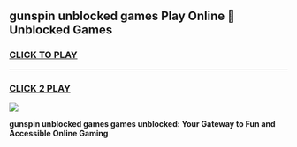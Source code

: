 
## gunspin unblocked games Play Online 👋 Unblocked Games
<h3>
<a href="https://premium.freeplayer.one?title=gunspin_unblocked_games&ref=19F">CLICK TO PLAY</a></h3>
<hr>

<h3>
<a href="https://premium.freeplayer.one?title=gunspin_unblocked_games&ref=19F">CLICK 2 PLAY</a>
  
</h3>

<a href="https://premium.freeplayer.one?title=gunspin_unblocked_games&ref=19F"><img src="https://clearcache.store/games.png"></a>


**gunspin unblocked games games unblocked: Your Gateway to Fun and Accessible Online Gaming**
